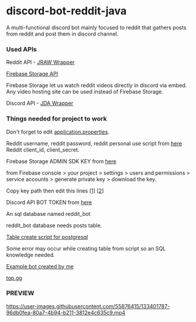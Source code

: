 # discord-bot-reddit-java

A multi-functional discord bot mainly focused to reddit that gathers posts from reddit and post them in discord channel.
### Used APIs ###
Reddit API - [JRAW Wrapper](https://github.com/mattbdean/JRAW)

[Firebase Storage API](https://console.firebase.google.com/)

Firebase Storage let us watch reddit videos directly in discord via embed. Any video hosting site can be used instead of Firebase Storage.

Discord API - [JDA Wrapper](https://github.com/DV8FromTheWorld/JDA)

### Things needed for project to work ###

Don't forget to edit [application.properties](https://github.com/Glaxier0/discord-bot-reddit-java/blob/main/src/main/resources/application.properties).

Reddit username, reddit password, reddit personal use script from [here](https://www.reddit.com/prefs/apps)
Reddit client_id, client_secret.

Firebase Storage ADMIN SDK KEY from [here](https://console.firebase.google.com/)

from Firebase console > your project > settings > users and permissions > service accounts > generate private key > download the key.

Copy key path then edit this lines [[1]](https://github.com/Glaxier0/discord-bot-reddit-java/blob/7ac2606c0bc97d621ebc4eb2f11a97cc8201d6a6/src/main/java/com/discord/bot/Service/UploadToFirebase.java#L19)
[[2]](https://github.com/Glaxier0/discord-bot-reddit-java/blob/7ac2606c0bc97d621ebc4eb2f11a97cc8201d6a6/src/main/java/com/discord/bot/Service/RemoveOldPosts.java#L36)

Discord API BOT TOKEN from [here](https://discord.com/developers/applications)

An sql database named reddit_bot

reddit_bot database needs posts table.

[Table create script for postgresql](https://github.com/Glaxier0/discord-bot-java/blob/master/postgresql-create-script.md)

Some error may occur while creating table from script so an SQL knowledge needed.

[Example bot created by me](https://discord.com/api/oauth2/authorize?client_id=863361433807093792&permissions=139586889792&scope=bot%20applications.commands)

[top.gg](https://top.gg/bot/855806720834928641)

### PREVIEW ###

https://user-images.githubusercontent.com/55876415/133401787-96db0fea-80a7-4b94-b211-3812e4c635c9.mp4











